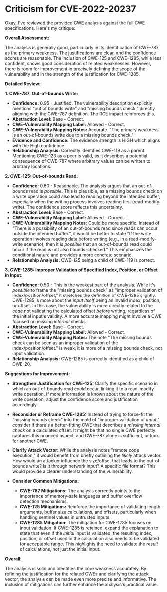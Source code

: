 # Criticism for CVE-2022-20237

Okay, I've reviewed the provided CWE analysis against the full CWE specifications. Here's my critique:

**Overall Assessment:**

The analysis is generally good, particularly in its identification of CWE-787 as the primary weakness. The justifications are clear, and the confidence scores are reasonable. The inclusion of CWE-125 and CWE-1285, while less confident, shows good consideration of related weaknesses.  However, there is room for improvement in precisely defining the scope of the vulnerability and in the strength of the justification for CWE-1285.

**Detailed Review:**

**1. CWE-787: Out-of-bounds Write:**

*   **Confidence:** 0.95 - Justified. The vulnerability description explicitly mentions "out of bounds write" and "missing bounds check," directly aligning with the CWE-787 definition.  The RCE impact reinforces this.
*   **Abstraction Level:** Base - Correct.
*   **CWE-Vulnerability Mapping Label:** Allowed - Correct.
*   **CWE-Vulnerability Mapping Notes:** Accurate. "The primary weakness is an out-of-bounds write due to a missing bounds check."
*   **Evidence and Confidence:** The evidence strength is HIGH which aligns with the High confidence
*   **Relationship Analysis:** Correctly identifies CWE-119 as a parent. Mentioning CWE-123 as a peer is valid, as it describes a potential consequence of CWE-787 where arbitrary values can be written to arbitrary locations.

**2. CWE-125: Out-of-bounds Read:**

*   **Confidence:** 0.60 - Reasonable. The analysis argues that an out-of-bounds read is *possible*. This is plausible, as a missing bounds check on a write operation could also lead to reading beyond the intended buffer, especially when the writing process involves reading first (read-modify-write).  The confidence score reflects this uncertainty.
*   **Abstraction Level:** Base - Correct.
*   **CWE-Vulnerability Mapping Label:** Allowed - Correct.
*   **CWE-Vulnerability Mapping Notes:** Could be more specific. Instead of "There is a possibility of an out-of-bounds read since reads can occur outside the intended buffer.", it would be better to state "If the write operation involves reading data before writing (e.g., in a read-modify-write scenario), then it is *possible* that an out-of-bounds read could occur if the read is not also bounds-checked." This emphasizes the conditional nature and provides a more concrete scenario.
*  **Relationship Analysis:** CWE-125 being a child of CWE-119 is correct.

**3. CWE-1285: Improper Validation of Specified Index, Position, or Offset in Input:**

*   **Confidence:** 0.50 - This is the weakest part of the analysis. While it's *possible* to frame the "missing bounds check" as "improper validation of index/position/offset," it stretches the definition of CWE-1285 slightly. CWE-1285 is more about the *input itself* being an invalid index, position, or offset. In this case, the vulnerability is more directly related to the *code* not validating the calculated offset *before* writing, regardless of the initial input's validity. A more accurate mapping might involve a CWE focused on missing *internal* checks.
*   **Abstraction Level:** Base - Correct.
*   **CWE-Vulnerability Mapping Label:** Allowed - Correct.
*   **CWE-Vulnerability Mapping Notes:** The note "The missing bounds check can be seen as an improper validation of the index/position/offset." is weak, it is more of a missing bounds check, not input validation.
*   **Relationship Analysis:** CWE-1285 is correctly identified as a child of CWE-20.

**Suggestions for Improvement:**

*   **Strengthen Justification for CWE-125:**  Clarify the specific scenario in which an out-of-bounds read *could* occur, linking it to a read-modify-write operation. If more information is known about the nature of the write operation, adjust the confidence score and justification accordingly.
*   **Reconsider or Reframe CWE-1285:**  Instead of trying to force-fit the "missing bounds check" into the mold of "improper validation of *input*," consider if there's a better-fitting CWE that describes a *missing internal check* on a calculated offset. It might be that no single CWE perfectly captures this nuanced aspect, and CWE-787 alone is sufficient, or look for another CWE.
*   **Clarify Attack Vector:** While the analysis notes "remote code execution," it would benefit from briefly outlining the *likely* attack vector. How would an attacker influence the size/offset that leads to the out-of-bounds write?  Is it through network input? A specific file format? This would provide a clearer understanding of the vulnerability.
*   **Consider Common Mitigations:**

    *   **CWE-787 Mitigations:** The analysis correctly points to the importance of memory-safe languages and buffer overflow detection mechanisms.
    *   **CWE-125 Mitigations:**  Reinforce the importance of validating length arguments, buffer size calculations, and offsets, particularly when handling sentinel values in untrusted inputs.
    *   **CWE-1285 Mitigation:** The mitigation for CWE-1285 focuses on input validation. If CWE-1285 is retained, expand the explanation to state that even if the *initial* input is validated, the resulting index, position, or offset used in the calculation also needs to be validated for acceptable range. This highlights the need to validate the *result* of calculations, not just the initial input.

**Overall:**

The analysis is solid and identifies the core weakness accurately.  By refining the justification for the related CWEs and clarifying the attack vector, the analysis can be made even more precise and informative. The inclusion of mitigations can further enhance the analysis's practical value.